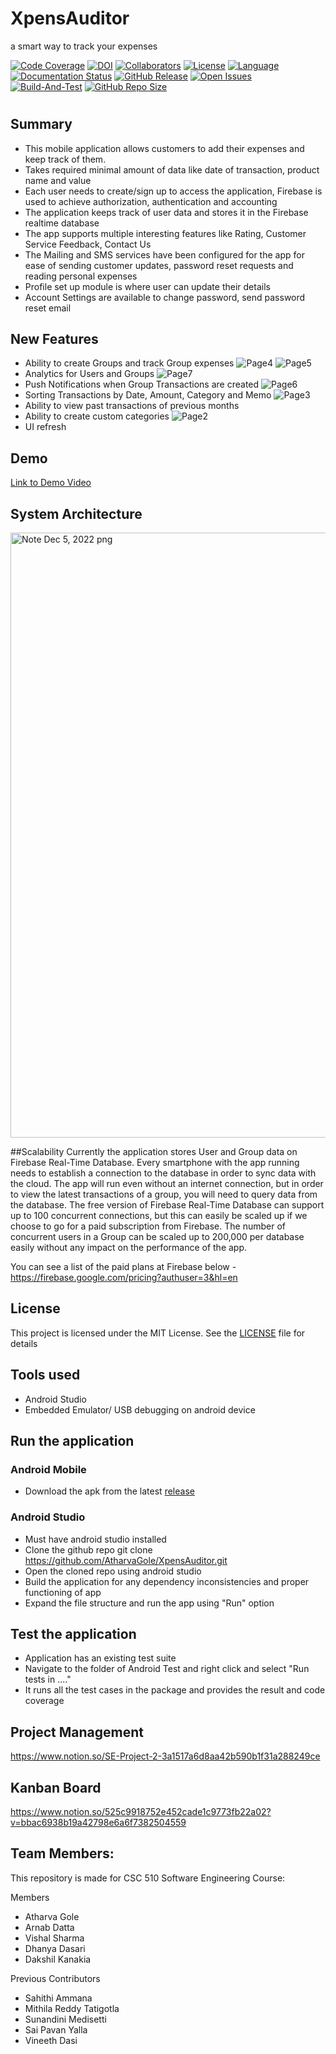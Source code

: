 # XpensAuditor
a smart way to track your expenses

[![Code Coverage](https://codecov.io/gh/AtharvaGole/XpensAuditor/branch/main/graphs/badge.svg)](https://codecov.io/gh/AtharvaGole/XpensAuditor/branch/main)
[![DOI](https://zenodo.org/badge/543328644.svg)](https://zenodo.org/badge/latestdoi/543328644)
[![Collaborators](https://img.shields.io/badge/Collaborators-5-orange.svg?style=flat)](https://github.com/AtharvaGole/XpensAuditor/graphs/contributors)
[![License](https://img.shields.io/badge/License-MIT-purple.svg?style=flat)](https://github.com/AtharvaGole/XpensAuditor/blob/main/LICENSE)
[![Language](https://img.shields.io/badge/Language-Java-blue.svg?style=flat)](https://github.com/AtharvaGole/XpensAuditor/search?l=java)
[![Documentation Status](https://readthedocs.org/projects/ansicolortags/badge/?version=latest)](https://github.com/AtharvaGole/XpensAuditor/blob/main/README.md)
[![GitHub Release](https://img.shields.io/github/release/AtharvaGole/XpensAuditor.svg)](https://github.com/AtharvaGole/XpensAuditor/releases)
[![Open Issues](https://img.shields.io/github/issues/AtharvaGole/XpensAuditor)](https://github.com/AtharvaGole/XpensAuditor/issues)
[![Build-And-Test](https://github.com/AtharvaGole/XpensAuditor/actions/workflows/android.yml/badge.svg)](https://github.com/AtharvaGole/XpensAuditor/actions/workflows/android.yml)
[![GitHub Repo Size](https://img.shields.io/github/repo-size/AtharvaGole/XpensAuditor.svg)](https://img.shields.io/github/repo-size/AtharvaGole/XpensAuditor.svg)

#

 ## Summary
 
 - This mobile application allows customers to add their expenses and keep track of them. 
 - Takes required minimal amount of data like date of transaction, product name and value
 - Each user needs to create/sign up to access the application, Firebase is used to achieve authorization, authentication and accounting
 - The application keeps track of user data and stores it in the Firebase realtime database
 - The app supports multiple interesting features like Rating, Customer Service Feedback, Contact Us
 - The Mailing and SMS services have been configured for the app for ease of sending customer updates, password reset requests and reading personal expenses 
 - Profile set up module is where user can update their details 
 - Account Settings are available to change password, send password reset email
 
 ## New Features
 
 - Ability to create Groups and track Group expenses
  ![Page4](https://user-images.githubusercontent.com/44353511/205784651-950673a8-49c8-47e9-bbe8-96546964af48.png)
  ![Page5](https://user-images.githubusercontent.com/44353511/205784767-19919eba-3f74-42db-8618-59415223c424.png)
 - Analytics for Users and Groups
  ![Page7](https://user-images.githubusercontent.com/44353511/205784840-12bac317-eb2b-4d14-b388-40b35326b386.png)
 - Push Notifications when Group Transactions are created
  ![Page6](https://user-images.githubusercontent.com/44353511/205784815-2160e6ed-2cf8-4c31-941b-8d1ff74f4066.png)
 - Sorting Transactions by Date, Amount, Category and Memo
  ![Page3](https://user-images.githubusercontent.com/44353511/205784539-4f16c5d7-0993-4a69-947a-6c00952179fe.png)
 - Ability to view past transactions of previous months
 - Ability to create custom categories
  ![Page2](https://user-images.githubusercontent.com/44353511/205784340-ad0c2668-3fbc-4aa5-9f15-4e06563987cb.png)
 - UI refresh
 

## Demo

[Link to Demo Video](https://drive.google.com/file/d/1uOYYxBSlLLNwlBKz2-shEShyU4YVj-L6/view?usp=sharing)
## System Architecture
<img width="968" alt="Note Dec 5, 2022 png" src="https://user-images.githubusercontent.com/44353511/205783646-0a733c40-00b9-46a8-ab2c-9285e138088d.png">

##Scalability
Currently the application stores User and Group data on Firebase Real-Time Database. Every smartphone with the app running needs to establish a connection to the database in order to sync data with the cloud. The app will run even without an internet connection, but in order to view the latest transactions of a group, you will need to query data from the database. The free version of Firebase Real-Time Database can support up to 100 concurrent connections, but this can easily be scaled up if we choose to go for a paid subscription from Firebase. The number of concurrent users in a Group can be scaled up to 200,000 per database easily without any impact on the performance of the app. 

You can see a list of the paid plans at Firebase below - https://firebase.google.com/pricing?authuser=3&hl=en 

## License

 This project is licensed under the MIT License. See the [LICENSE](https://github.com/SaiPavanYalla/XpensAuditor/blob/main/LICENSE) file for details
 
## Tools used

- Android Studio
- Embedded Emulator/ USB debugging on android device

## Run the application
### Android Mobile
 - Download the apk from the latest [release](https://github.com/AtharvaGole/XpensAuditor/releases/tag/v1.0.0) 
 
### Android Studio
 - Must have android studio installed
 - Clone the github repo
   git clone https://github.com/AtharvaGole/XpensAuditor.git
 - Open the cloned repo using android studio
 - Build the application for any dependency inconsistencies and proper functioning of app
 - Expand the file structure and run the app using "Run" option
 
## Test the application

 - Application has an existing test suite
 - Navigate to the folder of Android Test and right click and select "Run tests in ...."
 - It runs all the test cases in the package and provides the result and code coverage

## Project Management
https://www.notion.so/SE-Project-2-3a1517a6d8aa42b590b1f31a288249ce

## Kanban Board
https://www.notion.so/525c9918752e452cade1c9773fb22a02?v=bbac6938b19a42798e6a6f7382504559
 
## Team Members:

This repository is made for CSC 510 Software Engineering Course:

Members
 - Atharva Gole
 - Arnab Datta
 - Vishal Sharma
 - Dhanya Dasari
 - Dakshil Kanakia

Previous Contributors
 - Sahithi Ammana
 - Mithila Reddy Tatigotla
 - Sunandini Medisetti
 - Sai Pavan Yalla
 - Vineeth Dasi

